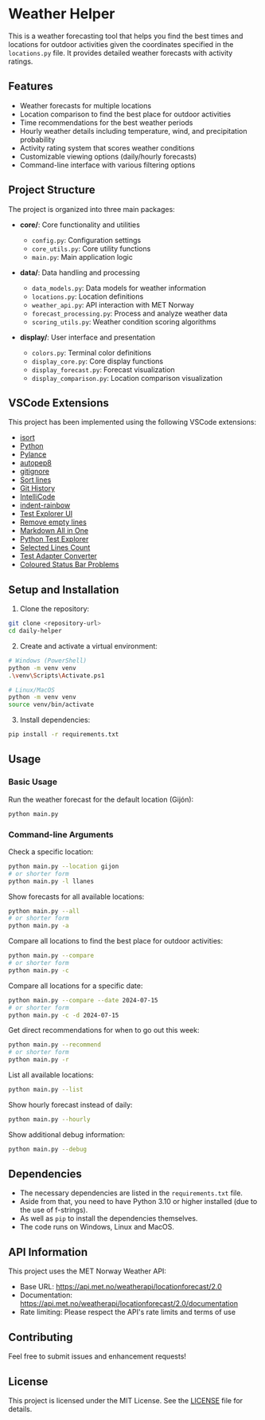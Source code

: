 # Weather Helper

This is a weather forecasting tool that helps you find the best times and locations for outdoor activities given the coordinates specified in the `locations.py` file. It provides detailed weather forecasts with activity ratings.

## Features

- Weather forecasts for multiple locations
- Location comparison to find the best place for outdoor activities
- Time recommendations for the best weather periods
- Hourly weather details including temperature, wind, and precipitation probability
- Activity rating system that scores weather conditions
- Customizable viewing options (daily/hourly forecasts)
- Command-line interface with various filtering options

## Project Structure

The project is organized into three main packages:

- **core/**: Core functionality and utilities
  - `config.py`: Configuration settings
  - `core_utils.py`: Core utility functions
  - `main.py`: Main application logic

- **data/**: Data handling and processing
  - `data_models.py`: Data models for weather information
  - `locations.py`: Location definitions
  - `weather_api.py`: API interaction with MET Norway
  - `forecast_processing.py`: Process and analyze weather data
  - `scoring_utils.py`: Weather condition scoring algorithms

- **display/**: User interface and presentation
  - `colors.py`: Terminal color definitions
  - `display_core.py`: Core display functions
  - `display_forecast.py`: Forecast visualization
  - `display_comparison.py`: Location comparison visualization

## VSCode Extensions

This project has been implemented using the following VSCode extensions:

- [isort](https://marketplace.visualstudio.com/items?itemName=ms-python.isort)
- [Python](https://marketplace.visualstudio.com/items?itemName=ms-python.python)
- [Pylance](https://marketplace.visualstudio.com/items?itemName=ms-python.vscode-pylance)
- [autopep8](https://marketplace.visualstudio.com/items?itemName=ms-python.autopep8)
- [gitignore](https://marketplace.visualstudio.com/items?itemName=codezombiech.gitignore)
- [Sort lines](https://marketplace.visualstudio.com/items?itemName=Tyriar.sort-lines)
- [Git History](https://marketplace.visualstudio.com/items?itemName=donjayamanne.githistory)
- [IntelliCode](https://marketplace.visualstudio.com/items?itemName=VisualStudioExptTeam.vscodeintellicode)
- [indent-rainbow](https://marketplace.visualstudio.com/items?itemName=oderwat.indent-rainbow)
- [Test Explorer UI](https://marketplace.visualstudio.com/items?itemName=hbenl.vscode-test-explorer)
- [Remove empty lines](https://marketplace.visualstudio.com/items?itemName=aaron-bond.better-comments)
- [Markdown All in One](https://marketplace.visualstudio.com/items?itemName=yzhang.markdown-all-in-one)
- [Python Test Explorer](https://marketplace.visualstudio.com/items?itemName=hbenl.vscode-test-explorer)
- [Selected Lines Count](https://marketplace.visualstudio.com/items?itemName=aaron-bond.better-comments)
- [Test Adapter Converter](https://marketplace.visualstudio.com/items?itemName=ms-vscode.test-adapter-converter)
- [Coloured Status Bar Problems](https://marketplace.visualstudio.com/items?itemName=bradzacher.vscode-coloured-status-bar-problems)

## Setup and Installation

1. Clone the repository:
```bash
git clone <repository-url>
cd daily-helper
```

2. Create and activate a virtual environment:
```bash
# Windows (PowerShell)
python -m venv venv
.\venv\Scripts\Activate.ps1

# Linux/MacOS
python -m venv venv
source venv/bin/activate
```

3. Install dependencies:
```bash
pip install -r requirements.txt
```

## Usage

### Basic Usage
Run the weather forecast for the default location (Gijón):
```bash
python main.py
```

### Command-line Arguments

Check a specific location:
```bash
python main.py --location gijon
# or shorter form
python main.py -l llanes
```

Show forecasts for all available locations:
```bash
python main.py --all
# or shorter form
python main.py -a
```

Compare all locations to find the best place for outdoor activities:
```bash
python main.py --compare
# or shorter form
python main.py -c
```

Compare all locations for a specific date:
```bash
python main.py --compare --date 2024-07-15
# or shorter form
python main.py -c -d 2024-07-15
```

Get direct recommendations for when to go out this week:
```bash
python main.py --recommend
# or shorter form
python main.py -r
```

List all available locations:
```bash
python main.py --list
```

Show hourly forecast instead of daily:
```bash
python main.py --hourly
```

Show additional debug information:
```bash
python main.py --debug
```

## Dependencies

- The necessary dependencies are listed in the `requirements.txt` file.
- Aside from that, you need to have Python 3.10 or higher installed (due to the use of f-strings).
- As well as `pip` to install the dependencies themselves.
- The code runs on Windows, Linux and MacOS.

## API Information

This project uses the MET Norway Weather API:
- Base URL: https://api.met.no/weatherapi/locationforecast/2.0
- Documentation: https://api.met.no/weatherapi/locationforecast/2.0/documentation
- Rate limiting: Please respect the API's rate limits and terms of use

## Contributing

Feel free to submit issues and enhancement requests!

## License

This project is licensed under the MIT License. See the [LICENSE](LICENSE) file for details.
